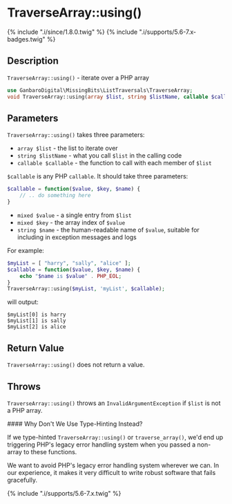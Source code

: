 # TraverseArray::using()

{% include ".i/since/1.8.0.twig" %}
{% include ".i/supports/5.6-7.x-badges.twig" %}

## Description

`TraverseArray::using()` - iterate over a PHP array

```php
use GanbaroDigital\MissingBits\ListTraversals\TraverseArray;
void TraverseArray::using(array $list, string $listName, callable $callable);
```

## Parameters

`TraverseArray::using()` takes three parameters:

* `array $list` - the list to iterate over
* `string $listName` - what you call `$list` in the calling code
* `callable $callable` - the function to call with each member of `$list`

`$callable` is any PHP `callable`. It should take three parameters:

```php
$callable = function($value, $key, $name) {
    // .. do something here
}
```

* `mixed $value` - a single entry from `$list`
* `mixed $key` - the array index of `$value`
* `string $name` - the human-readable name of `$value`, suitable for including in exception messages and logs

For example:

```php
$myList = [ "harry", "sally", "alice" ];
$callable = function($value, $key, $name) {
    echo "$name is $value" . PHP_EOL;
}
TraverseArray::using($myList, 'myList', $callable);
```

will output:

    $myList[0] is harry
    $myList[1] is sally
    $myList[2] is alice

## Return Value

`TraverseArray::using()` does not return a value.

## Throws

`TraverseArray::using()` throws an `InvalidArgumentException` if `$list` is not a PHP array.

<div class="callout info" markdown="1">
#### Why Don't We Use Type-Hinting Instead?

If we type-hinted `TraverseArray::using()` or `traverse_array()`, we'd end up triggering PHP's legacy error handling system when you passed a non-array to these functions.

We want to avoid PHP's legacy error handling system wherever we can. In our experience, it makes it very difficult to write robust software that fails gracefully.
</div>

{% include ".i/supports/5.6-7.x.twig" %}
